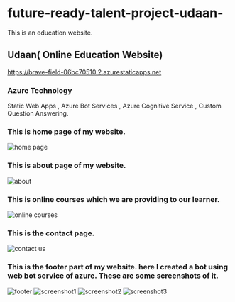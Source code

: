 # future-ready-talent-project-udaan-
This is an education website.
## Udaan( Online Education Website)
https://brave-field-06bc70510.2.azurestaticapps.net
### Azure Technology
Static Web Apps , Azure Bot Services , Azure Cognitive Service , Custom Question Answering.
### This is home page of my website.
![home page](https://user-images.githubusercontent.com/89734710/201679258-aa47ae09-1c09-48e9-b8ee-21b08edd299e.png)
### This is about page of my website.
![about](https://user-images.githubusercontent.com/89734710/201680635-b413d960-b7b0-4af7-8d7b-46b31f7af5b6.png)
### This is online courses which we are providing to our learner.
![online courses](https://user-images.githubusercontent.com/89734710/201680842-77c8e9bb-82ad-454b-afe7-9591140a7786.png)
### This is the contact page.
![contact us](https://user-images.githubusercontent.com/89734710/201680202-d42c1fa7-b70a-498a-aba5-b0f5554a4e7d.png)
### This is the footer part of my website. here I created a bot using web bot service of azure. These are some screenshots of it.
![footer](https://user-images.githubusercontent.com/89734710/201680721-ebe14c09-4de9-4c33-9997-9187e02074ef.png)
![screenshot1](https://user-images.githubusercontent.com/89734710/201680974-8a749b18-e388-4485-94fb-d7f818f9d595.png)
![screenshot2](https://user-images.githubusercontent.com/89734710/201681078-6a8cf0d5-0e2c-4530-bcd8-454a6086e9c5.png)
![screenshot3](https://user-images.githubusercontent.com/89734710/201681181-dabe07f7-59e9-40d3-997c-35a306019762.png)
